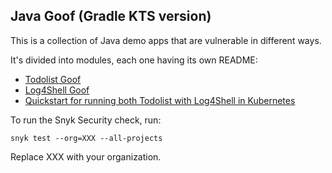 ## Java Goof (Gradle KTS version)

This is a collection of Java demo apps that are vulnerable in different ways.

It's divided into modules, each one having its own README:

* [Todolist Goof](todolist-goof/README.md)
* [Log4Shell Goof](log4shell-goof/README.md)
* [Quickstart for running both Todolist with Log4Shell in Kubernetes](README-K8S.md)

To run the Snyk Security check, run:

```
snyk test --org=XXX --all-projects
```

Replace XXX with your organization.